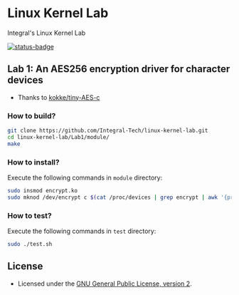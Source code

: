 <!--
SPDX-FileCopyrightText: 2024 Integral <integral@member.fsf.org>

SPDX-License-Identifier: GPL-2.0-only
-->

# Linux Kernel Lab
Integral's Linux Kernel Lab

[![status-badge](https://ci.codeberg.org/api/badges/13904/status.svg)](https://ci.codeberg.org/repos/13904)

## Lab 1: An AES256 encryption driver for character devices
- Thanks to [kokke/tiny-AES-c](https://github.com/kokke/tiny-AES-c)

### How to build?

```bash
git clone https://github.com/Integral-Tech/linux-kernel-lab.git
cd linux-kernel-lab/Lab1/module/
make
```

### How to install?
Execute the following commands in ```module``` directory:

```bash
sudo insmod encrypt.ko
sudo mknod /dev/encrypt c $(cat /proc/devices | grep encrypt | awk '{print $1}') 0
```

### How to test?
Execute the following commands in ```test``` directory:

```bash
sudo ./test.sh
```

## License
- Licensed under the [GNU General Public License, version 2](LICENSES/GPL-2.0-only.txt).
